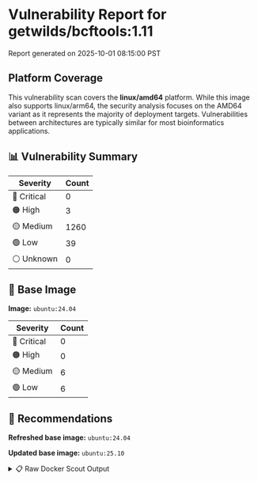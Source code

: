 # Vulnerability Report for getwilds/bcftools:1.11

Report generated on 2025-10-01 08:15:00 PST

## Platform Coverage

This vulnerability scan covers the **linux/amd64** platform. While this image also supports linux/arm64, the security analysis focuses on the AMD64 variant as it represents the majority of deployment targets. Vulnerabilities between architectures are typically similar for most bioinformatics applications.

## 📊 Vulnerability Summary

| Severity | Count |
|----------|-------|
| 🔴 Critical | 0 |
| 🟠 High | 3 |
| 🟡 Medium | 1260 |
| 🟢 Low | 39 |
| ⚪ Unknown | 0 |

## 🐳 Base Image

**Image:** `ubuntu:24.04`

| Severity | Count |
|----------|-------|
| 🔴 Critical | 0 |
| 🟠 High | 0 |
| 🟡 Medium | 6 |
| 🟢 Low | 6 |

## 🔄 Recommendations

**Refreshed base image:** `ubuntu:24.04`

**Updated base image:** `ubuntu:25.10`

<details>
<summary>📋 Raw Docker Scout Output</summary>

```text
Target               │  getwilds/bcftools:1.11  │    0C     3H   1260M    39L   
    digest             │  20a7ef7da341                    │                               
  Base image           │  ubuntu:24.04                    │    0C     0H     6M     6L    
  Refreshed base image │  ubuntu:24.04                    │    0C     0H     5M     6L    
                       │                                  │                  -1           
  Updated base image   │  ubuntu:25.10                    │    0C     0H     0M     0L    
                       │                                  │                  -6     -6    

What's next:
    View vulnerabilities → docker scout cves getwilds/bcftools:1.11
    View base image update recommendations → docker scout recommendations getwilds/bcftools:1.11
    Include policy results in your quickview by supplying an organization → docker scout quickview getwilds/bcftools:1.11 --org <organization>
```
</details>
